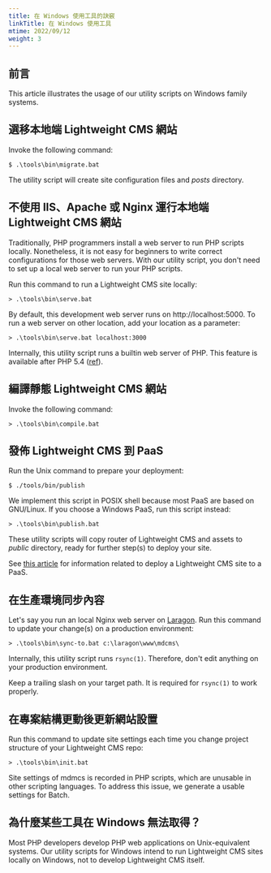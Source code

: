 ```yaml
---
title: 在 Windows 使用工具的訣竅
linkTitle: 在 Windows 使用工具
mtime: 2022/09/12
weight: 3
---
```


## 前言

This article illustrates the usage of our utility scripts on Windows family systems.

## 選移本地端 Lightweight CMS 網站

Invoke the following command:

```shell
$ .\tools\bin\migrate.bat
```

The utility script will create site configuration files and *posts* directory.

## 不使用 IIS、Apache 或 Nginx 運行本地端 Lightweight CMS 網站

Traditionally, PHP programmers install a web server to run PHP scripts locally. Nonetheless, it is not easy for beginners to write correct configurations for those web servers. With our utility script, you don't need to set up a local web server to run your PHP scripts.

Run this command to run a Lightweight CMS site locally:

```shell
> .\tools\bin\serve.bat
```

By default, this development web server runs on http://localhost:5000. To run a web server on other location, add your location as a parameter:

```shell
> .\tools\bin\serve.bat localhost:3000
```

Internally, this utility script runs a builtin web server of PHP. This feature is available after PHP 5.4 ([ref](https://www.php.net/manual/en/features.commandline.webserver.php)).

## 編譯靜態 Lightweight CMS 網站

Invoke the following command:

```shell
> .\tools\bin\compile.bat
```

## 發佈 Lightweight CMS 到 PaaS

Run the Unix command to prepare your deployment:

```shell
$ ./tools/bin/publish
```

We implement this script in POSIX shell because most PaaS are based on GNU/Linux. If you choose a Windows PaaS, run this script instead:

```shell
> .\tools\bin\publish.bat
```

These utility scripts will copy router of Lightweight CMS and assets to *public* directory, ready for further step(s) to deploy your site.

See [this article](/howto/how-to-deploy-lightweight-cms-to-digitalocean-app-platform/) for information related to deploy a Lightweight CMS site to a PaaS.

## 在生產環境同步內容

Let's say you run an local Nginx web server on [Laragon](https://laragon.org/). Run this command to update your change(s) on a production environment:

```shell
> .\tools\bin\sync-to.bat c:\laragon\www\mdcms\
```

Internally, this utility script runs `rsync(1)`. Therefore, don't edit anything on your production environment.

Keep a trailing slash on your target path. It is required for `rsync(1)` to work properly.

## 在專案結構更動後更新網站設置

Run this command to update site settings each time you change project structure of your Lightweight CMS repo:

```shell
> .\tools\bin\init.bat
```

Site settings of mdmcs is recorded in PHP scripts, which are unusable in other scripting languages. To address this issue, we generate a usable settings for Batch.

## 為什麼某些工具在 Windows 無法取得？

Most PHP developers develop PHP web applications on Unix-equivalent systems. Our utility scripts for Windows intend to run Lightweight CMS sites locally on Windows, not to develop Lightweight CMS itself.
